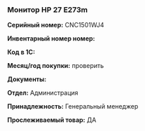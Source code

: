### Монитор HP 27 E273m </br>

**Серийный номер:** CNC1501WJ4 </br>

**Инвентарный номер номер:** </br>

**Код в 1С:**  </br>

**Месяц/год покупки:** проверить </br>

**Документы:** </br>

**Отдел:** Администрация </br>

**Принадлежность:** Генеральный менеджер </br>

**Прослеживаемый товар:** ДА
